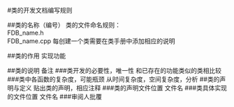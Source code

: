 #类的开发文档编写规则

##类的名称（编号）
  类的文件命名规则：  
  FDB_name.h   
  FDB_name.cpp
  每创建一个类需要在类手册中添加相应的说明
  
##类的作用
  实现功能

##类的说明
  备注
###类开发的必要性，唯一性
  和已存在的功能类似的类相比较
###类中各函数的复杂度，可能瓶颈
  从时间复杂度，空间复杂度，分析
##类的声明与定义
  贴出类的声明，相应注释
###类的声明文件位置
  文件名
###类具体实现的文件位置
  文件名
###审阅人批覆